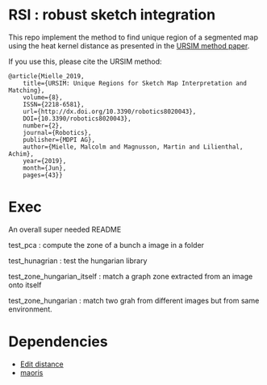 # RSI : robust sketch integration

This repo implement the method to find unique region of a segmented map using the heat kernel distance as presented in the [URSIM method paper](https://www.mdpi.com/2218-6581/8/2/43).

If you use this, please cite the URSIM method:

```
@article{Mielle_2019, 
	title={URSIM: Unique Regions for Sketch Map Interpretation and Matching}, 
	volume={8}, 
	ISSN={2218-6581}, 
	url={http://dx.doi.org/10.3390/robotics8020043}, 
	DOI={10.3390/robotics8020043}, 
	number={2}, 
	journal={Robotics}, 
	publisher={MDPI AG}, 
	author={Mielle, Malcolm and Magnusson, Martin and Lilienthal, Achim}, 
	year={2019}, 
	month={Jun}, 
	pages={43}}
```


# Exec

An overall super needed README

test_pca : compute the zone of a bunch a image in a folder

test_hunagrian : test the hungarian library

test_zone_hungarian_itself : match a graph zone extracted from an image onto itself

test_zone_hungarian : match two grah from different images but from same environment.

# Dependencies


* [Edit distance](https://github.com/MalcolmMielle/edit_distance_cpp)
* [maoris](https://github.com/MalcolmMielle/maoris)
